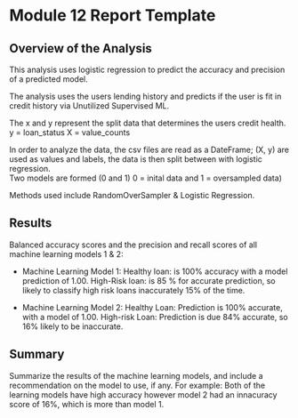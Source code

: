 # Module 12 Report Template

## Overview of the Analysis

This analysis uses logistic regression to predict the accuracy and precision of a predicted model.  

The analysis uses the users lending history and predicts if the user is fit in credit history via Unutilized Supervised ML.  

The x and y represent the split data that determines the users credit health. 
y = loan_status
X = value_counts

In order to analyze the data, the csv files are read as a DateFrame; (X, y) are used as values and labels, the data is then split between with logistic regression.  
Two models are formed (0 and 1) 0 = inital data and 1 = oversampled data)

Methods used include RandomOverSampler & Logistic Regression.

## Results

Balanced accuracy scores and the precision and recall scores of all machine learning models 1 & 2:

* Machine Learning Model 1:
Healthy loan: is 100% accuracy with a model prediction of 1.00.
High-Risk loan: is 85 % for accurate prediction, so likely to classify high risk loans inaccurately 15% of the time.


* Machine Learning Model 2:
Healthy Loan: Prediction is 100% accurate, with a model of 1.00. High-risk Loan: Prediction is due 84% accurate, so 16% likely to be inaccurate.

## Summary

Summarize the results of the machine learning models, and include a recommendation on the model to use, if any. For example:
Both of the learning models have high accuracy however model 2 had an innacuracy score of 16%, which is more than model 1.  
